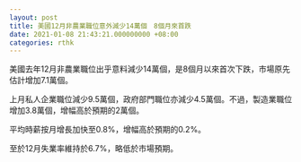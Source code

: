 ```yaml
---
layout: post
title: 美國12月非農業職位意外減少14萬個　8個月來首跌
date: 2021-01-08 21:43:21.000000000 +08:00
categories: rthk
---
```


美國去年12月非農業職位出乎意料減少14萬個，是8個月以來首次下跌，市場原先估計增加7.1萬個。

上月私人企業職位減少9.5萬個，政府部門職位亦減少4.5萬個。不過，製造業職位增加3.8萬個，增幅高於預期的2萬個。

平均時薪按月增長加快至0.8%，增幅高於預期的0.2%。

至於12月失業率維持於6.7%，略低於市場預期。
